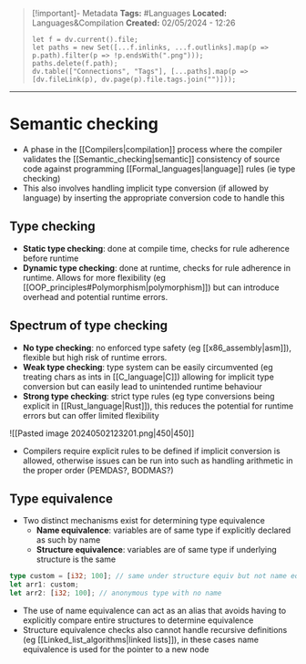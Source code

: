 > [!important]- Metadata
> **Tags:** #Languages 
> **Located:** Languages&Compilation
> **Created:** 02/05/2024 - 12:26
> ```dataviewjs
> let f = dv.current().file;
> let paths = new Set([...f.inlinks, ...f.outlinks].map(p => p.path).filter(p => !p.endsWith(".png")));
> paths.delete(f.path);
> dv.table(["Connections", "Tags"], [...paths].map(p => [dv.fileLink(p), dv.page(p).file.tags.join("")]));
> ```

___
# Semantic checking
- A phase in the [[Compilers|compilation]] process where the compiler validates the [[Semantic_checking|semantic]] consistency of  source code against programming [[Formal_languages|language]] rules (ie type checking)
- This also involves handling implicit type conversion (if allowed by language) by inserting the appropriate conversion code to handle this 
## Type checking
- **Static type checking**: done at compile time, checks for rule adherence before runtime
- **Dynamic type checking**: done at runtime, checks for rule adherence in runtime. Allows for more flexibility (eg [[OOP_principles#Polymorphism|polymorphism]]) but can introduce overhead and potential runtime errors.
## Spectrum of type checking
- **No type checking**: no enforced type safety (eg [[x86_assembly|asm]]), flexible but high risk of runtime errors.
- **Weak type checking**: type system can be easily circumvented (eg treating chars as ints in [[C_language|C]]) allowing for implicit type conversion but can easily lead to unintended runtime behaviour 
- **Strong type checking**: strict type rules (eg type conversions being explicit in [[Rust_language|Rust]]), this  reduces the potential for runtime errors but can offer limited flexibility

![[Pasted image 20240502123201.png|450|450]]

- Compilers require explicit rules to be defined if implicit conversion is allowed, otherwise issues can be run into such as handling arithmetic in the proper order (PEMDAS?, BODMAS?)
## Type equivalence
- Two distinct mechanisms exist for determining type equivalence  
	- **Name equivalence**: variables are of same type if explicitly declared as such by name
	- **Structure equivalence**: variables are of same type if underlying structure is the same 

```rust
type custom = [i32; 100]; // same under structure equiv but not name equiv
let arr1: custom;
let arr2: [i32; 100]; // anonymous type with no name
```

- The use of name equivalence can act as an alias that avoids having to explicitly compare entire structures to determine equivalence
- Structure equivalence checks also cannot handle recursive definitions (eg [[Linked_list_algorithms|linked lists]]), in these cases name equivalence is used for the pointer to a new node 
